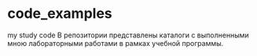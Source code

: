 # code_examples
my study code
В репозитории представлены каталоги с выполненными мною лабораторными работами в рамках учебной программы.
